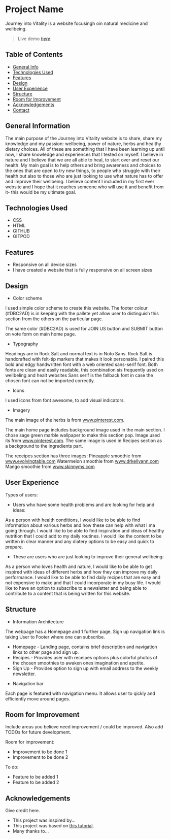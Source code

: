 # Project Name
Journey into Vitality is a website focusingh oin natural medicine and wellbeing.
> Live demo [_here_](https://edytaj.github.io/journey-to-vitality/). 


## Table of Contents
* [General Info](#general-information)
* [Technologies Used](#technologies-used)
* [Features](#features)
* [Design](#design)
* [User Experience](#user-experience)
* [Structure](#structure)
* [Room for Improvement](#room-for-improvement)
* [Acknowledgements](#acknowledgements)
* [Contact](#contact)
<!-- * [License](#license) -->


## General Information

The main purpose of the Journey into Vitality website is to share, share my knowledge and my passion: wellbeing, power of nature, herbs and healthy dietary choices. All of these are something that I have been learning up until now, I share knowledge and experiences that I tested on myself. I believe in nature and I believe that we are all able to heal, to start over and reset our health. My main goal is to help others and bring awareness and choices to the ones that are open to try new things, to people who struggle with their health but also to those who are just looking to use what nature has to offer and improve their wellbeing. I believe content I included in my first ever website and I hope that it reaches someone who will use it and benefit from it- this would be my ultimate goal.


## Technologies Used
* CSS
* HTML
* GITHUB
* GITPOD

## Features

* Responsive on all device sizes
* I have created a website that is fully responsive on all screen sizes

## Design

* Color scheme

I used simple color scheme to create this website.
The footer colour  (#DBC2AD) is in keeping with the pallete yet allow user to distinguish this section from the others on the particular page.

The same color (#DBC2AD) is used for JOIN US button and SUBMIT button on vote form on main home page. 

* Typography

Headings are in Rock Salt and normal text is in Noto Sans.
Rock Salt is handcrafted with felt-tip markers that makes it look personable.
I paired this bold and edgy handwritten font with a web oriented sans-serif font. Both fonts are clean and easily readable, this combination sis frequently used on wellbeling and healt websites
Sans serif is the fallback font in case the chosen font can not be imported correctly.

* Icons

I used icons from font awesome, to add visual indicators.

* Imagery

The main image of the herbs is from www.pinterest.com.

The main home page includes background image used in the main section. I chose sage green marble wallpaper to make this section pop. Image used its from www.pinterest.com. The same image is used in Recipes section as a background to the ingredients part.

The receipes section has three images:
Pineapple smoothie from www.evolvingtable.com
Watermelon smoothie from www.drkellyann.com
Mango smoothie from www.skinnyms.com


## User Experience

Types of users:

* Users who have some health problems and are looking for help and ideas:

As a person with health conditions, I would like to be able to find information about various herbs and how these can help with what I ma going through.
I would like to be able to find inspiration and ideas of healthy nutrition that I could add to my daily routines.
I would like the content to be written in clear manner and any diatery options to be easy and quick to prepare.

* These are users who are just looking to improve their general wellbeing:

As a person who loves health and nature, I would like to be able to get inspired with ideas of different herbs and how they can improve my daily performance.
I would like to be able to find daily recipes that are easy and not expensive to make and that I could incorporate in my busy life.
I would like to have an option to subscribe to a newsletter and being able to contribute to a content that is being written for this website.

## Structure

* Information Architecture

The webpage has a Homepage and 1 further page. Sign up navigation link is taking User to Footer where one can subscribe.

 - Homepage - Landing page, contains brief description and navigation links to other page and sign up.
 - Recipes - Provides user with receipes options plus colorful photos of the chosen smoothies to awaken ones imagination and apetite.
 - Sign Up - Provides option to sign up with email address to the weekly newsletter.


 * Navigation bar

Each page is featured with navigation menu. It allows user to qickly and efficiently move around pages.



## Room for Improvement
Include areas you believe need improvement / could be improved. Also add TODOs for future development.

Room for improvement:
- Improvement to be done 1
- Improvement to be done 2

To do:
- Feature to be added 1
- Feature to be added 2


## Acknowledgements
Give credit here.
- This project was inspired by...
- This project was based on [this tutorial](https://www.example.com).
- Many thanks to...


